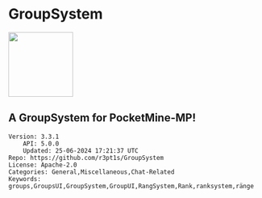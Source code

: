 # GroupSystem
<img src="https://raw.githubusercontent.com/r3pt1s/GroupSystem/4789fa4fe83e1dd0d93836b7a15b7408ce23a3c3/icon.png" width="128" height="128" />

## A GroupSystem for PocketMine-MP!
```properties
Version: 3.3.1
    API: 5.0.0
    Updated: 25-06-2024 17:21:37 UTC
Repo: https://github.com/r3pt1s/GroupSystem
License: Apache-2.0
Categories: General,Miscellaneous,Chat-Related
Keywords: groups,GroupsUI,GroupSystem,GroupUI,RangSystem,Rank,ranksystem,ränge
```